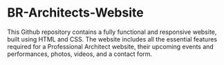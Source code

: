 # BR-Architects-Website
This Github repository contains a fully functional and responsive website, built using HTML and CSS. The website includes all the essential features required for a Professional Architect website, their upcoming events and performances, photos, videos, and a contact form.
